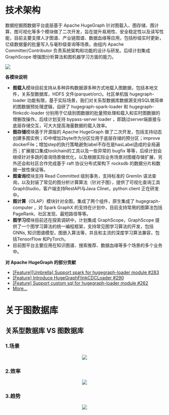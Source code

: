 # 技术架构
数据挖掘图数据平台底层基于 Apache HugeGraph 针对图载入、图存储、图计算、图可视化等多个模块做了二次开发，旨在提升易用性、安全稳定性以及读写性能，目前主要支撑人才图谱、产业链图谱、数据血缘等应用，包括秒级实时更新，亿级数据量的批量写入与毫秒级查询等场景。由组内 Apache Committer/Contributor 负责系统架构和功能的设计与研发。后续计划集成 GraphScope 增强图分析算法和图机器学习方面的能力。

![](/img.png)

**各模块说明**  
- **图载入**模块目前支持从多种异构数据源多种方式地载入图数据，包括本地文件，关系型数据库，HDFS 文件(parquet/orc)。社区单机版 hugegraph-loader 
功能有限，基于实际场景，我们对关系型数据库数据源支持SQL做简单的图数据预处理逻辑，自研了 hugegraph-spark-loader 和 hugegraph-flinkcdc-loader 
分别用于亿级别图数据的批量预处理和载入和实时图数据的增删改操作。后续计划支持 bypass-server loader ，即跳过server端直接与底层存储交互，可大大提高海量数据的载入效率。
- **图存储**模块基于开源版的 Apache HugeGraph 做了二次开发，包括支持动态创建多图实例；ID中增加2byte作为分区位用于底层存储的预分区；improve 
dockerFile；增加step的执行策略避免label不存在是hasLabel造成的全局遍历；扩展接口集成toolchain的工具以及一些异常的 bugfix 
  等等，后续计划会继续针对多跳的查询场景做优化，以及根据实际业务场景对图缓存做扩展，另外还会和社区合作完成基于 raft 协议分布式架构下 rocksdb 的数据分片和数据一致性保证等。
- **图查询**模块支持 Read Committed 级别事务，支持标准的 Gremlin 
语法查询，以及封装了常见的图分析计算算法（针对子图），提供了可视化查询工具GraphStudio，客户端支持RestAPI与Java Clinet，python client 正在研发中。
- **图计算**（OLAP）模块针对全图，集成了两个组件，原生集成了 hugegraph-computer ，对 Spark GraphX 
的支持在计划中，目前支持常用的图算法包括PageRank、社区发现、最短路径等等。
- **图学习**模块目前还在探索调研中，计划集成 GraphScope，GraphScope 提供了一个图学习算法的统一编程框架，支持常见图学习算法的开发，包括 GNNs, 
知识图谱模型，图嵌入算法等，并且和主流的深度学习算法兼容，包括TensorFlow 和PyTorch。
- 目前图平台主要应用在知识图谱、搜索推荐、数据血缘等多个场景的多个业务中。

**对 Apache HugeGraph 的部分贡献**
- [[Feature][Umbrella] Support spark for hugegraph-loader module #283](https://github.com/apache/incubator-hugegraph-toolchain/issues/283)  
- [[Feature] Introduce HugeGraphFlinkCDCLoader #290](https://github.com/apache/incubator-hugegraph-toolchain/issues/290)  
- [[Feature] Support custom sql for hugegraph-loader module #262](https://github.com/apache/incubator-hugegraph-toolchain/issues/262)  
- [More...](https://github.com/apache/incubator-hugegraph-toolchain/pulls?q=is%3Apr+is%3Aclosed+author%3Asimon824)

# 关于图数据库
## 关系型数据库 VS 图数据库  
### 1.场景  
<div align=center><img src ="/image.png"/></div>

### 2.效率  
<div align=center><img src ="/img_2.png"/></div>

### 3.趋势  
<div align=center><img src ="/img_1.png"/></div>


